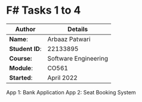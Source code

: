 # F# Tasks 1 to 4

| Author | Details |
| ---- | ---- |
**Name**: | Arbaaz Patwari  |
**Student ID**: | 22133895 |
**Course:** | Software Engineering |
**Module**: | CO561 |
**Started**: | April 2022 |  

App 1: Bank Application
App 2: Seat Booking System
